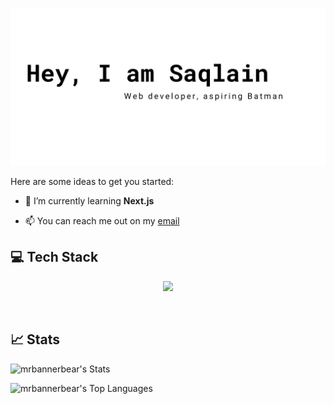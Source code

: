 ![sample2](<images/Red Minimalist And Modern Cryptocurrency Logo Banner Landscape.png>)

  

Here are some ideas to get you started:

  

-  🌱 I’m currently learning **Next.js**

-  📫 You can reach me out on my [email](www.sayedsaqlayn@gmail.com)

  ## :computer: Tech Stack

<p  align="center">

<a  href="https://skillicons.dev">

<img  src="https://skillicons.dev/icons?i=javascript,react,tailwind,firebase,mongodb,express"  />

</a>

</p>

<br>
  
  ## :chart_with_upwards_trend: Stats

![mrbannerbear's Stats](https://github-readme-stats.vercel.app/api?username=mrbannerbear&theme=gotham&show_icons=true&hide_border=true&count_private=true)

![mrbannerbear's Top Languages](https://github-readme-stats.vercel.app/api/top-langs/?username=mrbannerbear&theme=gotham&show_icons=true&hide_border=true&layout=compact)
